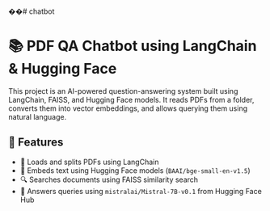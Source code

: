 ��#   c h a t b o t 

# 📚 PDF QA Chatbot using LangChain & Hugging Face

This project is an AI-powered question-answering system built using LangChain, FAISS, and Hugging Face models. It reads PDFs from a folder, converts them into vector embeddings, and allows querying them using natural language.

## 🚀 Features

- 📄 Loads and splits PDFs using LangChain
- 🤖 Embeds text using Hugging Face models (`BAAI/bge-small-en-v1.5`)
- 🔍 Searches documents using FAISS similarity search
- 💬 Answers queries using `mistralai/Mistral-7B-v0.1` from Hugging Face Hub
 
 
